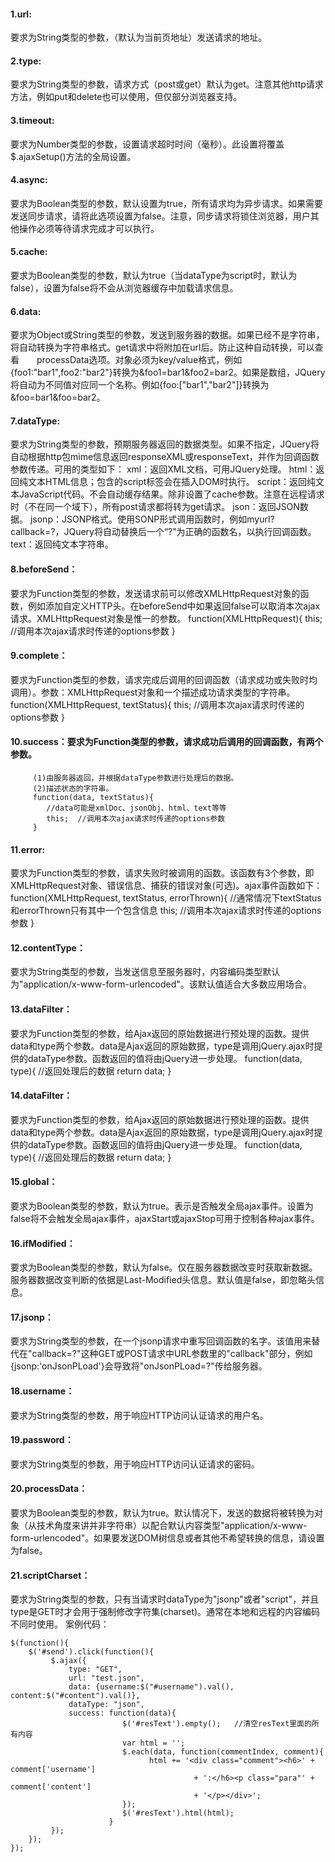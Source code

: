  #### 1.url: 

要求为String类型的参数，（默认为当前页地址）发送请求的地址。

 #### 2.type: 
要求为String类型的参数，请求方式（post或get）默认为get。注意其他http请求方法，例如put和delete也可以使用，但仅部分浏览器支持。

 #### 3.timeout: 
要求为Number类型的参数，设置请求超时时间（毫秒）。此设置将覆盖$.ajaxSetup()方法的全局设置。

 #### 4.async: 
要求为Boolean类型的参数，默认设置为true，所有请求均为异步请求。如果需要发送同步请求，请将此选项设置为false。注意，同步请求将锁住浏览器，用户其他操作必须等待请求完成才可以执行。

 #### 5.cache: 
要求为Boolean类型的参数，默认为true（当dataType为script时，默认为false），设置为false将不会从浏览器缓存中加载请求信息。

 #### 6.data: 
要求为Object或String类型的参数，发送到服务器的数据。如果已经不是字符串，将自动转换为字符串格式。get请求中将附加在url后。防止这种自动转换，可以查看　　processData选项。对象必须为key/value格式，例如{foo1:"bar1",foo2:"bar2"}转换为&foo1=bar1&foo2=bar2。如果是数组，JQuery将自动为不同值对应同一个名称。例如{foo:["bar1","bar2"]}转换为&foo=bar1&foo=bar2。

 #### 7.dataType: 
要求为String类型的参数，预期服务器返回的数据类型。如果不指定，JQuery将自动根据http包mime信息返回responseXML或responseText，并作为回调函数参数传递。可用的类型如下：
xml：返回XML文档，可用JQuery处理。
html：返回纯文本HTML信息；包含的script标签会在插入DOM时执行。
script：返回纯文本JavaScript代码。不会自动缓存结果。除非设置了cache参数。注意在远程请求时（不在同一个域下），所有post请求都将转为get请求。
json：返回JSON数据。
jsonp：JSONP格式。使用SONP形式调用函数时，例如myurl?callback=?，JQuery将自动替换后一个“?”为正确的函数名，以执行回调函数。
text：返回纯文本字符串。

 #### 8.beforeSend：
要求为Function类型的参数，发送请求前可以修改XMLHttpRequest对象的函数，例如添加自定义HTTP头。在beforeSend中如果返回false可以取消本次ajax请求。XMLHttpRequest对象是惟一的参数。
            function(XMLHttpRequest){
               this;   //调用本次ajax请求时传递的options参数
            }
 #### 9.complete：
要求为Function类型的参数，请求完成后调用的回调函数（请求成功或失败时均调用）。参数：XMLHttpRequest对象和一个描述成功请求类型的字符串。
          function(XMLHttpRequest, textStatus){
             this;    //调用本次ajax请求时传递的options参数
          }

 #### 10.success：要求为Function类型的参数，请求成功后调用的回调函数，有两个参数。
         (1)由服务器返回，并根据dataType参数进行处理后的数据。
         (2)描述状态的字符串。
         function(data, textStatus){
            //data可能是xmlDoc、jsonObj、html、text等等
            this;  //调用本次ajax请求时传递的options参数
         }

 #### 11.error:
要求为Function类型的参数，请求失败时被调用的函数。该函数有3个参数，即XMLHttpRequest对象、错误信息、捕获的错误对象(可选)。ajax事件函数如下：
       function(XMLHttpRequest, textStatus, errorThrown){
          //通常情况下textStatus和errorThrown只有其中一个包含信息
          this;   //调用本次ajax请求时传递的options参数
       }

 #### 12.contentType：
要求为String类型的参数，当发送信息至服务器时，内容编码类型默认为"application/x-www-form-urlencoded"。该默认值适合大多数应用场合。

 #### 13.dataFilter：
要求为Function类型的参数，给Ajax返回的原始数据进行预处理的函数。提供data和type两个参数。data是Ajax返回的原始数据，type是调用jQuery.ajax时提供的dataType参数。函数返回的值将由jQuery进一步处理。
            function(data, type){
                //返回处理后的数据
                return data;
            }

 #### 14.dataFilter：
要求为Function类型的参数，给Ajax返回的原始数据进行预处理的函数。提供data和type两个参数。data是Ajax返回的原始数据，type是调用jQuery.ajax时提供的dataType参数。函数返回的值将由jQuery进一步处理。
            function(data, type){
                //返回处理后的数据
                return data;
            }
 #### 15.global：
要求为Boolean类型的参数，默认为true。表示是否触发全局ajax事件。设置为false将不会触发全局ajax事件，ajaxStart或ajaxStop可用于控制各种ajax事件。

 #### 16.ifModified：
要求为Boolean类型的参数，默认为false。仅在服务器数据改变时获取新数据。服务器数据改变判断的依据是Last-Modified头信息。默认值是false，即忽略头信息。

 #### 17.jsonp：
要求为String类型的参数，在一个jsonp请求中重写回调函数的名字。该值用来替代在"callback=?"这种GET或POST请求中URL参数里的"callback"部分，例如{jsonp:'onJsonPLoad'}会导致将"onJsonPLoad=?"传给服务器。

 #### 18.username：
要求为String类型的参数，用于响应HTTP访问认证请求的用户名。

 #### 19.password：
要求为String类型的参数，用于响应HTTP访问认证请求的密码。

 #### 20.processData：
要求为Boolean类型的参数，默认为true。默认情况下，发送的数据将被转换为对象（从技术角度来讲并非字符串）以配合默认内容类型"application/x-www-form-urlencoded"。如果要发送DOM树信息或者其他不希望转换的信息，请设置为false。

 #### 21.scriptCharset：
要求为String类型的参数，只有当请求时dataType为"jsonp"或者"script"，并且type是GET时才会用于强制修改字符集(charset)。通常在本地和远程的内容编码不同时使用。
案例代码：
```
$(function(){
    $('#send').click(function(){
         $.ajax({
             type: "GET",
             url: "test.json",
             data: {username:$("#username").val(), content:$("#content").val()},
             dataType: "json",
             success: function(data){
                         $('#resText').empty();   //清空resText里面的所有内容
                         var html = ''; 
                         $.each(data, function(commentIndex, comment){
                               html += '<div class="comment"><h6>' + comment['username']
                                         + ':</h6><p class="para"' + comment['content']
                                         + '</p></div>';
                         });
                         $('#resText').html(html);
                      }
         });
    });
});
```
